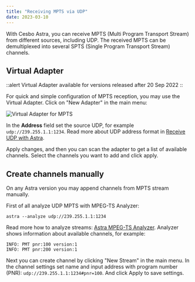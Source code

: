 ```yaml
---
title: "Receiving MPTS via UDP"
date: 2023-03-10
---
```


With Cesbo Astra, you can receive MPTS (Multi Program Transport Stream) from different sources, including UDP. The received MPTS can be demultiplexed into several SPTS (Single Program Transport Stream) channels.

## Virtual Adapter

::alert
Virtual Adapter available for versions released after 20 Sep 2022
::

For quick and simple configuration of MPTS reception, you may use the Virtual Adapter. Click on "New Adapter" in the main menu:

![Virtual Adapter for MPTS](https://cdn.cesbo.com/help/astra/receiving/ip/mpts-via-udp/virtual-mpts.png)

In the **Address** field set the source UDP, for example `udp://239.255.1.1:1234`. Read more about UDP address format in [Receive UDP with Astra](receiving-udp).

Apply changes, and then you can scan the adapter to get a list of available channels. Select the channels you want to add and click apply.

## Create channels manually

On any Astra version you may append channels from MPTS stream manually.

First of all analyze UDP MPTS with MPEG-TS Analyzer:

```
astra --analyze udp://239.255.1.1:1234
```

Read more how to analyze streams: [Astra MPEG-TS Analyzer](../../../misc/tools-and-utilities/tv-and-media/astra-mpeg-ts-analyzer). Analyzer shows information about available channels, for example:

```
INFO: PMT pnr:100 version:1
INFO: PMT pnr:200 version:1
```

Next you can create channel by clicking "New Stream" in the main menu. In the channel settings set name and input address with program number (PNR): `udp://239.255.1.1:1234#pnr=100`. And click Apply to save settings.

